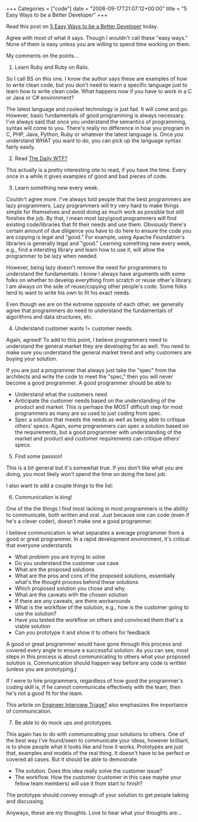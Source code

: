 +++
Categories = ["code"]
date = "2006-09-17T21:07:12+00:00"
title = "5 Easy Ways to be a Better Developer"
+++


Read this post on [5 Easy Ways to be a Better Developer](http://steve.jessica-and-steve.com/articles/2006/09/13/5-easy-ways-to-be-a-better-developer) today.

Agree with most of what it says. Though I wouldn't call these "easy ways." None of them is easy unless you are willing to spend time working on them.

My comments on the points...

1) Learn Ruby and Ruby on Rails. 

So I call BS on this one. I know the author says these are examples of how to write clean code, but you don't need to learn a specific language just to learn how to write clean code. What happens now if you have to work in a C or Java or C# environment?

The latest language and coolest technology is just fad. It will come and go. However, basic fundamentals of good programming is always necessary. I've always said that once you understand the semantics of programming, syntax will come to you. There's really no difference in how you program in C, PHP, Java, Python, Ruby or whatever the latest language is. Once you understand WHAT you want to do, you can pick up the language syntax fairly easily.

2) Read [The Daily WTF?](http://thedailywtf.com/)

This actually is a pretty interesting site to read, if you have the time. Every once in a while it gives examples of good and bad pieces of code. 

3) Learn something new every week.

Couldn't agree more. I've always told people that the best programmers are lazy programmers. Lazy programmers will try very hard to make things simple for themselves and avoid doing as much work as possible but still finishes the job. By that, I mean most lazy/good programmers will find existing code/libraries that fit their needs and use them. Obviously there's certain amount of due diligence you have to do here to ensure the code you are copying is legal and "good." For example, using Apache Foundation's libraries is generally legal and "good." Learning something new every week, e.g., find a intersting library and learn how to use it, will allow the programmer to be lazy when needed.

However, being lazy doesn't remove the need for programmers to understand the fundamentals. I know I always have arguments with some folks on whether to develop everything from scratch or reuse other's library. I am always on the side of reuse/copying other people's code. Some folks tend to want to write his own to fit his exact needs. 

Even though we are on the extreme opposite of each other, we generally agree that programmers do need to understand the fundamentals of algorithms and data structures, etc.

4) Understand customer wants != customer needs.

Again, agreed! To add to this point, I believe programmers need to understand the general market they are developing for as well. You need to make sure you understand the general market trend and why customers are buying your solution.

If you are just a programmer that always just take the "spec" from the architects and write the code to meet the "spec," then you will never become a good programmer. A good programmer should be able to 

* Understand what the customers need
* Anticipate the customer needs based on the understanding of the product and market. This is perhaps the MOST difficult step for most programmers as many are so used to just coding from spec.
* Spec a solution that meeds the needs as well as being able to critique others' specs. Again, some programmers can spec a solution based on the requirements, but a good programmer with understanding of the market and product and customer requirements can critique others' specs.



5) Find some passion! 

This is a bit general but it's somewhat true. If you don't like what you are doing, you most likely won't spend the time on doing the best job. 

I also want to add a couple things to the list:

6) Communication is king!

One of the the things I find most lacking in most programmers is the ability to communicate, both written and oral. Just because one can code (even if he's a clever coder), doesn't make one a good programmer. 

I believe communication is what separates a average programmer from a good or great programmer. In a rapid development environment, it's critical that everyone understands


* What problem you are trying to solve
* Do you understand the customer use case
* What are the proposed solutions
* What are the pros and cons of the proposed solutions, essentially what's the thought process behind these solutions
* Which proposed solution you chose and why
* What are the caveats with the chosen solution
* If there are any caveats, are there workarounds
* What is the workflow of the solution, e.g., how is the customer going to use the solution?
* Have you tested the workflow on others and convinced them that's a viable solution
* Can you prototype it and show it to others for feedback



A good or great programmer would have gone through this process and covered every angle to ensure a successful solution. As you can see, most steps in this process is about communicating to others what your proposed solution is. Communication should happen way before any code is written (unless you are prototyping.)

If I were to hire programmers, regardless of how good the programmer's coding skill is, if he cannot communicate effectively with the team, then he's not a good fit for the team. 

This article on [Engineer Interview Triage?](http://bnoopy.typepad.com/bnoopy/2005/06/sabermetrics_fo.html) also emphasizes the importance of communication.

7) Be able to do mock ups and prototypes.

This again has to do with communicating your solutions to others. One of the best way I've found/seen to communicate your ideas, however brilliant, is to show people what it looks like and how it works. Prototypes are just that, examples and models of the real thing. It doesn't have to be perfect or covered all cases. But it should be able to demostrate


* The solution. Does this idea really solve the customer issue?
* The workflow. How the customer (customer in this case maybe your fellow team members) will use it from start to finish?



The prototype should convey enough of your solution to get people talking and discussing. 

Anyways, these are my thoughts. Love to hear what your thoughts are...
